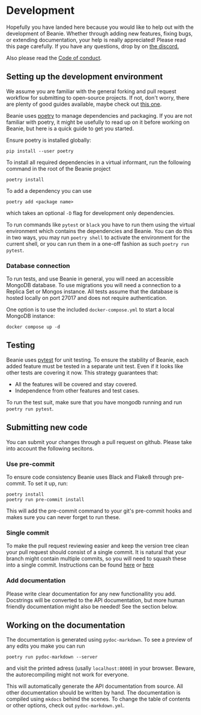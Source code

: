 # Development

Hopefully you have landed here because you would like to help out with the development of Beanie. Whether through adding new features, fixing bugs, or extending documentation, your help is really appreciated! Please read this page carefully. If you have any questions, drop by on [the discord.](https://discord.com/invite/ZTTnM7rMaz)

Also please read the [Code of conduct](code-of-conduct.md).

## Setting up the development environment

We assume you are familiar with the general forking and pull request workflow for submitting to open-source projects. If not, don't worry, there are plenty of good guides available, maybe check out [this one](https://www.atlassian.com/git/tutorials/comparing-workflows/forking-workflow).

Beanie uses [poetry](https://python-poetry.org/) to manage dependencies and packaging.
If you are not familiar with poetry, it might be usefully to read up on it before working on Beanie, but here is a quick guide to get you started.

Ensure poetry is installed globally:
```shell
pip install --user poetry 
```

To install all required dependencies in a virtual informant, run the following command in the root of the Beanie project
```shell
poetry install
```

To add a dependency you can use 
```shell
poetry add <package name>
```
which takes an optional `-D` flag for development only dependencies.

To run commands like `pytest` or `black` you have to run them using the virtual environment which contains the dependencies and Beanie. You can do this in two ways, you may run `poetry shell` to activate the environment for the current shell, or you can run them in a one-off fashion as such `poetry run pytest`.

### Database connection

To run tests, and use Beanie in general, you will need an accessible MongoDB database. To use migrations you will need a connection to a Replica Set or Mongos instance. All tests assume that the database is hosted locally on port 27017 and does not require authentication.

One option is to use the included `docker-compose.yml` to start a local MongoDB instance:
```shell
docker compose up -d
```

## Testing

Beanie uses [pytest](https://docs.pytest.org) for unit testing. To ensure the stability of Beanie, each added feature must be tested in a separate unit test. Even if it looks like other tests are covering it now. This strategy guarantees that:

- All the features will be covered and stay covered. 
- Independence from other features and test cases.

To run the test suit, make sure that you have mongodb running and run `poetry run pytest`.

## Submitting new code

You can submit your changes through a pull request on github. Please take into account the following secitons.

### Use pre-commit

To ensure code consistency Beanie uses Black and Flake8 through pre-commit. To set it up, run:

```shell
poetry install
poetry run pre-commit install
```

This will add the pre-commit command to your git's pre-commit hooks and makes sure you can never forget to run these. 

### Single commit

To make the pull request reviewing easier and keep the version tree clean your pull request should consist of a single commit. It is natural that your branch might contain multiple commits, so you will need to squash these into a single commit. Instructions can be found [here](https://www.internalpointers.com/post/squash-commits-into-one-git) or [here](https://medium.com/@slamflipstrom/a-beginners-guide-to-squashing-commits-with-git-rebase-8185cf6e62ec)

### Add documentation

Please write clear documentation for any new functionallity you add. Docstrings will be converted to the API documentation, but more human friendly documentation might also be needed! See the section below.

## Working on the documentation

The documentation is generated using `pydoc-markdown`.  To see a preview of any edits you make you can run
```shell
poetry run pydoc-markdown --server
```
and visit the printed adress (usally `localhost:8000`) in your browser. Beware, the autorecompiling might not work for everyone.

This will automatically generate the API documentation from source. All other documentation should be written by hand. The documentation is compiled using `mkdocs` behind the scenes. To change the table of contents or other options, check out `pydoc-markdown.yml`.
